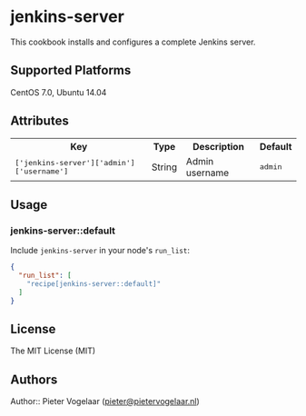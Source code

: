 # jenkins-server

This cookbook installs and configures a complete Jenkins server.

## Supported Platforms

CentOS 7.0, Ubuntu 14.04

## Attributes

<table>
  <tr>
    <th>Key</th>
    <th>Type</th>
    <th>Description</th>
    <th>Default</th>
  </tr>
  <tr>
    <td><tt>['jenkins-server']['admin']['username']</tt></td>
    <td>String</td>
    <td>Admin username</td>
    <td><tt>admin</tt></td>
  </tr>
</table>

## Usage

### jenkins-server::default

Include `jenkins-server` in your node's `run_list`:

```json
{
  "run_list": [
    "recipe[jenkins-server::default]"
  ]
}
```

## License

The MIT License (MIT)
 
## Authors

Author:: Pieter Vogelaar (pieter@pietervogelaar.nl)
